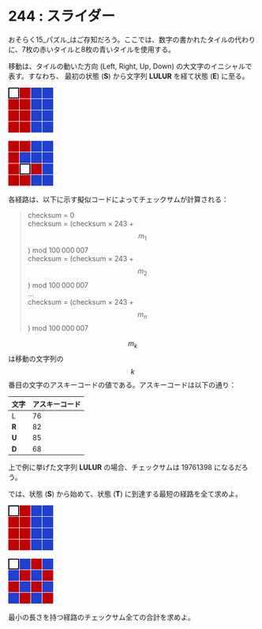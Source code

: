 # 244 : スライダー

おそらく15_パズル_はご存知だろう。ここでは、数字の書かれたタイルの代わりに、7枚の赤いタイルと8枚の青いタイルを使用する。

移動は、タイルの動いた方向 (Left, Right, Up, Down) の大文字のイニシャルで表す。すなわち、 最初の状態 (**S**) から文字列 **LULUR** を経て状態 (**E**) に至る。

![(S)](<../../.gitbook/assets/image (1) (1) (1).png>)

![(E)](<../../.gitbook/assets/image (2) (1).png>)

各経路は、以下に示す擬似コードによってチェックサムが計算される：

> checksum = 0\
> checksum = (checksum × 243 + $$m_1$$) mod 100 000 007\
> checksum = (checksum × 243 + $$m_2$$) mod 100 000 007\
> …\
> checksum = (checksum × 243 + $$m_n$$) mod 100 000 007

$$m_k$$は移動の文字列の$$k$$番目の文字のアスキーコードの値である。アスキーコードは以下の通り：

| 文字    | アスキーコード |
| ----- | ------- |
| L     | 76      |
| **R** | 82      |
| **U** | 85      |
| **D** | 68      |

上で例に挙げた文字列 **LULUR** の場合、チェックサムは 19761398 になるだろう。

では、状態 (**S**) から始めて、状態 (**T**) に到達する最短の経路を全て求めよ。

![(S)](<../../.gitbook/assets/image (3) (1).png>)

![(T)](<../../.gitbook/assets/image (4).png>)

最小の長さを持つ経路のチェックサム全ての合計を求めよ。
